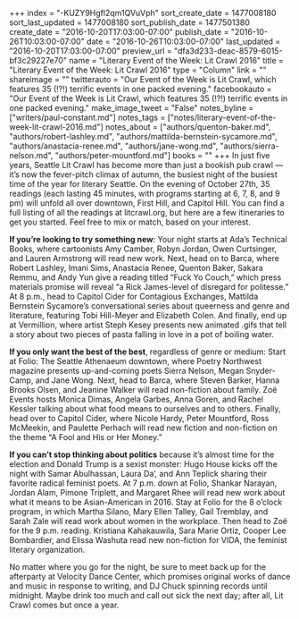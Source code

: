 +++
index = "-KUZY9Hgfl2qm1QVuVph"
sort_create_date = 1477008180
sort_last_updated = 1477008180
sort_publish_date = 1477501380
create_date = "2016-10-20T17:03:00-07:00"
publish_date = "2016-10-26T10:03:00-07:00"
date = "2016-10-26T10:03:00-07:00"
last_updated = "2016-10-20T17:03:00-07:00"
preview_url = "dfa3d233-deac-8579-6015-bf3c29227e70"
name = "Literary Event of the Week: Lit Crawl 2016"
title = "Literary Event of the Week: Lit Crawl 2016"
type = "Column"
link = ""
shareimage = ""
twitterauto = "Our Event of the Week is Lit Crawl, which features 35 (!?!) terrific events in one packed evening."
facebookauto = "Our Event of the Week is Lit Crawl, which features 35 (!?!) terrific events in one packed evening."
make_image_tweet = "False"
notes_byline = ["writers/paul-constant.md"]
notes_tags = ["notes/literary-event-of-the-week-lit-crawl-2016.md"]
notes_about = ["authors/quenton-baker.md", "authors/robert-lashley.md", "authors/mattilda-bernstein-sycamore.md", "authors/anastacia-renee.md", "authors/jane-wong.md", "authors/sierra-nelson.md", "authors/peter-mountford.md"]
books = ""
+++
In just five years, Seattle Lit Crawl has become more than just a bookish pub crawl — it’s now the fever-pitch climax of autumn, the busiest night of the busiest time of the year for literary Seattle. On the evening of October 27th, 35 readings (each lasting 45 minutes, with programs starting at 6, 7, 8, and 9 pm) will unfold all over downtown, First Hill, and Capitol Hill. You can find a full listing of all the readings at litcrawl.org, but here are a few itineraries to get you started. Feel free to mix or match, based on your interest.

**If you’re looking to try something new**: Your night starts at Ada’s Technical Books, where cartoonists Amy Camber, Robyn Jordan, Owen Curtsinger, and Lauren Armstrong will read new work. Next, head on to Barca, where Robert Lashley, Imani Sims, Anastacia Renee, Quenton Baker, Sakara Remmu, and Andy Yun give a reading titled “Fuck Yo Couch,” which press materials promise will reveal “a Rick James-level of disregard for politesse.” At 8 p.m., head to Capitol Cider for Contagious Exchanges, Mattilda Bernstein Sycamore’s conversational series about queerness and genre and literature, featuring Tobi Hill-Meyer and Elizabeth Colen. And finally, end up at Vermillion, where artist Steph Kesey presents new animated .gifs that tell a story about two pieces of pasta falling in love in a pot of boiling water.

**If you only want the best of the best**, regardless of genre or medium: Start at Folio: The Seattle Athenaeum downtown, where Poetry Northwest magazine presents up-and-coming poets Sierra Nelson, Megan Snyder-Camp, and Jane Wong. Next, head to Barca, where Steven Barker, Hanna Brooks Olsen, and Jeanine Walker will read non-fiction about family. Zoë Events hosts Monica Dimas, Angela Garbes, Anna Goren, and Rachel Kessler talking about what food means to ourselves and to others. Finally, head over to Capitol Cider, where Nicole Hardy, Peter Mountford, Ross McMeekin, and Paulette Perhach will read new fiction and non-fiction on the theme “A Fool and His or Her Money.”

**If you can’t stop thinking about politics** because it’s almost time for the election and Donald Trump is a sexist monster: Hugo House kicks off the night with Samar Abulhassan, Laura Da’, and Ann Teplick sharing their favorite radical feminist poets. At 7 p.m. down at Folio, Shankar Narayan, Jordan Alam, Pimone Triplett, and Margaret Rhee will read new work about what it means to be Asian-American in 2016. Stay at Folio for the 8 o’clock program, in which Martha Silano, Mary Ellen Talley, Gail Tremblay, and Sarah Zale will read work about women in the workplace. Then head to Zoë for the 9 p.m. reading. Kristiana Kahakauwila, Sara Marie Ortiz, Cooper Lee Bombardier, and Elissa Washuta read new non-fiction for VIDA, the feminist literary organization.

No matter where you go for the night, be sure to meet back up for the afterparty at Velocity Dance Center, which promises original works of dance and music in response to writing, and DJ Chuck spinning records until midnight. Maybe drink too much and call out sick the next day; after all, Lit Crawl comes but once a year.

